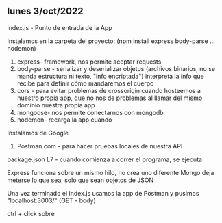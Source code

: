 ## lunes 3/oct/2022

index.js - Punto de entrada de la App

Instalamos en la carpeta del proyecto: (npm install express body-parse ... nodemon)
1. express- framework, nos permite aceptar requests
2. body-parse - serializar y deserializar objetos (archivos binarios, no se manda estructura ni texto, "info encriptada") interpreta la info que recibe
para definir cómo mandaremos el cuerpo
3. cors - para evitar problemas de crossorigin
cuando hosteemos a nuestro propia app, que no nos de problemas al llamar del mismo dominio nuestra propia app
4. mongoose- nos permite conectarnos con mongodb
5. nodemon- recarga la app cuando 

Instalamos de Google
1. Postman.com - para hacer pruebas locales de nuestra API

package.json
L7 - cuando comienza a correr el programa, se ejecuta


Express funciona sobre un mismo hilo, no crea uno diferente
Mongo deja meterse lo que sea, solo que sean objetos de JSON


Una vez terminado el index.js usamos la app de Postman y pusimos "localhost:3003/" (GET - body)

ctrl + click sobre 

